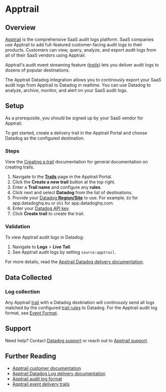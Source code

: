 # Apptrail

## Overview

[Apptrail][1] is the comprehensive SaaS audit logs platform. SaaS companies use Apptrail to add full-featured customer-facing audit logs to their products. Customers can view, query, analyze, and export audit logs from all of their SaaS vendors using Apptrail.

Apptrail's audit event streaming feature ([_trails_][11]) lets you deliver audit logs to dozens of popular destinations.

The Apptrail Datadog integration allows you to continously export your SaaS audit logs from Apptrail to Datadog in realtime. You can use Datadog to analyze, archive, monitor, and alert on your SaaS audit logs.

## Setup

As a prerequisite, you should be signed up by your SaaS vendor for Apptrail.

To get started, create a delivery trail in the Apptrail Portal and choose Datadog as the configured destination.

### Steps

View the [Creating a trail][4] documentation for general documentation on creating trails.

1. Navigate to the [**Trails**][5] page in the Apptrail Portal.
2. Click the **Create a new trail** button at the top right.
3. Enter a **Trail name** and configure any **rules**.
4. Click next and select **Datadog** from the list of destinations.
5. Provide your [Datadog **Region/Site**][6] to use. For example, `EU` for app.datadoghq.eu or `US1` for app.datadoghq.com.
6. Enter your [Datadog API key][7].
7. Click **Create trail** to create the trail.

### Validation

To view Apptrail audit logs in Datadog:

1. Navigate to **Logs** > **Live Tail**.
2. See Apptrail audit logs by setting `source:apptrail`.

For more details, read the [Apptrail Datadog delivery documentation][2].

## Data Collected

### Log collection

Any Apptrail [trail][11] with a Datadog destination will continously send all logs matched by the configured [trail rules][12] to Datadog. For the Apptrail audit log format, see [Event Format][10].

## Support

Need help? Contact [Datadog support][3] or reach out to [Apptrail support](mailto:support@apptrail.com).

## Further Reading

- [Apptrail customer documentation][13]
- [Apptrail Datadog Log delivery documentation][2]
- [Apptrail audit log format][10]
- [Apptrail event delivery trails][11]

[1]: https://apptrail.com
[2]: https://apptrail.com/docs/consumers/guide/event-delivery/integrations/datadog
[3]: https://docs.datadoghq.com/help/
[4]: https://apptrail.com/docs/consumers/guide/event-delivery/working-with-trails#creating-a-trail
[5]: https://portal.apptrail.com/trails
[6]: https://docs.datadoghq.com/getting_started/site/
[7]: https://app.datadoghq.com/organization-settings/api-keys
[10]: https://apptrail.com/docs/consumers/guide/event-format
[11]: https://apptrail.com/docs/consumers/guide/event-delivery/#trails
[12]: https://apptrail.com/docs/consumers/guide/event-delivery/working-with-trails#selecting-events-using-trail-rules
[13]: https://apptrail.com/docs/consumers/guide

